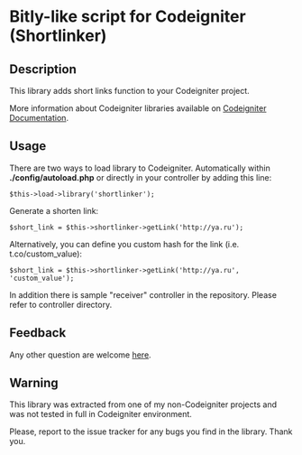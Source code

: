 Bitly-like script for Codeigniter (Shortlinker)
===============================================

Description
-----------

This library adds short links function to your Codeigniter project.

More information about Codeigniter libraries available on [Codeigniter Documentation](http://codeigniter.com/user_guide).

Usage
-----

There are two ways to load library to Codeigniter. Automatically within **./config/autoload.php** or directly in your controller by adding this line:  

	$this->load->library('shortlinker');

Generate a shorten link:

	$short_link = $this->shortlinker->getLink('http://ya.ru');
	
Alternatively, you can define you custom hash for the link (i.e. t.co/custom_value):

	$short_link = $this->shortlinker->getLink('http://ya.ru', 'custom_value');

In addition there is sample "receiver" controller in the repository. Please refer to controller directory.

Feedback
--------

Any other question are welcome [here](https://github.com/MunGell/Codeigniter-Short-Links/issues).
	
Warning
--------

This library was extracted from one of my non-Codeigniter projects and was not tested in full in Codeigniter environment.

Please, report to the issue tracker for any bugs you find in the library. Thank you. 